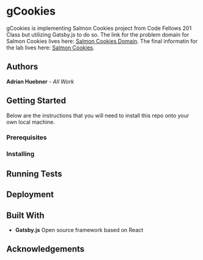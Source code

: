 # gCookies

gCookies is implementing Salmon Cookies project from Code Fellows 201 Class but utilizing Gatsby.js to do so. The link for the problem domain for Salmon Cookies lives here: [Salmon Cookies Domain](https://codefellows.github.io/code-201-guide/curriculum/class-06/lab/). The final informatin for the lab lives here: [Salmon Cookies](https://codefellows.github.io/code-201-guide/curriculum/class-09/lab/).

## Authors

**Adrian Huebner** - *All Work*

## Getting Started  

Below are the instructions that you will need to install this repo onto your own local machine.

### Prerequisites

### Installing

## Running Tests

## Deployment

## Built With

- **Gatsby.js** Open source framework based on React

## Acknowledgements